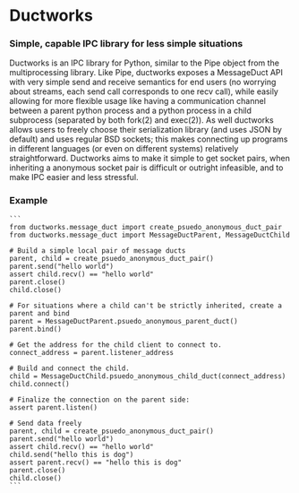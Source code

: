 # Ductworks

### Simple, capable IPC library for less simple situations

Ductworks is an IPC library for Python, similar to the Pipe object from the multiprocessing library. Like Pipe,
ductworks exposes a MessageDuct API with very simple send and receive semantics for end users (no worrying about 
streams, each send call corresponds to one recv call), while easily allowing for more flexible usage like having
a communication channel between a parent python process and a python process in a child subprocess (separated by 
both fork(2) and exec(2)). As well ductworks allows users to freely choose their serialization library (and uses JSON
by default) and uses regular BSD sockets; this makes connecting up programs in different languages (or even on 
different systems) relatively straightforward. Ductworks aims to make it simple to get socket pairs, when inheriting
a anonymous socket pair is difficult or outright infeasible, and to make IPC easier and less stressful.

### Example

    ```
    from ductworks.message_duct import create_psuedo_anonymous_duct_pair
    from ductworks.message_duct import MessageDuctParent, MessageDuctChild
    
    # Build a simple local pair of message ducts
    parent, child = create_psuedo_anonymous_duct_pair()
    parent.send("hello world")
    assert child.recv() == "hello world"
    parent.close()
    child.close()
    
    # For situations where a child can't be strictly inherited, create a parent and bind
    parent = MessageDuctParent.psuedo_anonymous_parent_duct()
    parent.bind()
    
    # Get the address for the child client to connect to.
    connect_address = parent.listener_address
    
    # Build and connect the child.
    child = MessageDuctChild.psuedo_anonymous_child_duct(connect_address)
    child.connect()
    
    # Finalize the connection on the parent side:
    assert parent.listen()
    
    # Send data freely
    parent, child = create_psuedo_anonymous_duct_pair()
    parent.send("hello world")
    assert child.recv() == "hello world"
    child.send("hello this is dog")
    assert parent.recv() == "hello this is dog"
    parent.close()
    child.close()
    ```